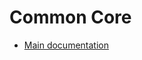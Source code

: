 # Common Core

- [Main documentation](https://github.com/doctore/Spring6Microservices?tab=readme-ov-file#common-spring)